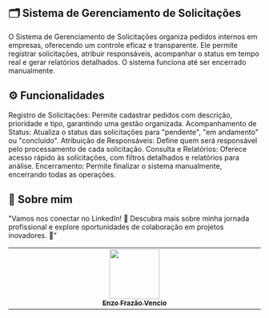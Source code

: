 ## 🗂️ Sistema de Gerenciamento de Solicitações
O Sistema de Gerenciamento de Solicitações organiza pedidos internos em empresas, oferecendo um controle eficaz e transparente. Ele permite registrar solicitações, atribuir responsáveis, acompanhar o status em tempo real e gerar relatórios detalhados. O sistema funciona até ser encerrado manualmente.

## ⚙️ Funcionalidades
Registro de Solicitações: Permite cadastrar pedidos com descrição, prioridade e tipo, garantindo uma gestão organizada.
Acompanhamento de Status: Atualiza o status das solicitações para "pendente", "em andamento" ou "concluído".
Atribuição de Responsáveis: Define quem será responsável pelo processamento de cada solicitação.
Consulta e Relatórios: Oferece acesso rápido às solicitações, com filtros detalhados e relatórios para análise.
Encerramento: Permite finalizar o sistema manualmente, encerrando todas as operações.

## 📌 Sobre mim
"Vamos nos conectar no LinkedIn! 🚀 Descubra mais sobre minha jornada profissional e explore oportunidades de colaboração em projetos inovadores. 🌟"

<table>
  <tbody>
    <tr>
      <td align="center" valign="top" width="14.28%">
        <a href="https://www.linkedin.com/in/enzofrazaovencio/">
          <img src=["https://media.licdn.com/dms/image/v2/D4D03AQEE0WZvw-CPgw/profile-displayphoto-shrink_800_800/profile-displayphoto-shrink_800_800/0/1714612030802?e=1730937600&v=beta&t=-R-mNELoKFRmTQzVI-5PLOvsai2_m3vSfEfA6yVpHGk"](https://media.licdn.com/dms/image/v2/D4D03AQEE0WZvw-CPgw/profile-displayphoto-shrink_800_800/profile-displayphoto-shrink_800_800/0/1714612030802?e=1738195200&v=beta&t=ejotB3xknB0zQjg5Z_MmNI6cYjy_dZhqNFS4KOoydeQ) width="100px;"/>
          <br /><sub><b>Enzo Frazão Vencio</b></sub>
        </a>
      </td>
    </tr>
  </tbody>
</table>
